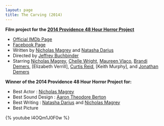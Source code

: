 ```yaml
---
layout: page
title: The Carving (2014)
---
```


**Film project for the [2014 Providence 48 Hour Horror Project](http://48hourfilm.com/providence/horror/2014/)**

* [Official IMDb Page]
* [Facebook Page]
* Written by [Nicholas Magrey] and [Natasha Darius]
* Directed by [Jeffrey Buchbinder]
* Starring [Nicholas Magrey], [Chelle Wright], [Maureen Vlaco],
  [Brandi Demers], [Elizabeth Verrill], [Curtis Reid],
  [Keith Murphy], and [Jonathan Demers]

**Winner of the 2014 Providence 48 Hour Horror Project for:**

 * Best Actor : [Nicholas Magrey]
 * Best Sound Design : [Aaron Theodore Berton]
 * Best Writing : [Natasha Darius] and [Nicholas Magrey]
 * Best Picture

  [Official IMDb Page]: http://www.imdb.com/title/tt4131910/
  [Facebook Page]: http://www.facebook.com/TheCarving/
  [Aaron Theodore Berton]: http://www.imdb.com/name/nm6854894/
  [Brandi Demers]: http://www.imdb.com/name/nm6562108/
  [Chelle Wright]: http://www.imdb.com/name/nm6562109/
  [Curtis Reid]: http://www.imdb.com/name/nm4840208/
  [Jeffrey Buchbinder]: http://www.imdb.com/name/nm5283658/
  [Jonathan Demers]: http://www.imdb.com/name/nm6562104/
  [Maureen Vlaco]: http://www.imdb.com/name/nm4941340/
  [Natasha Darius]: http://www.imdb.com/name/nm5720821/
  [Nicholas Magrey]: http://www.imdb.com/name/nm3895408/

{% youtube l4OQm1J0F0w %}

